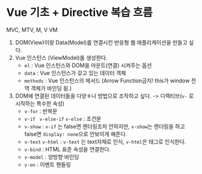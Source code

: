 # Vue 기초 + Directive 복습 흐름

MVC, MTV, M, V VM

1. DOM(View)이랑 Data(Model)를 연결시킨 반응형 웹 애플리케이션을 만들고 싶다.
2. Vue 인스턴스 (ViewModel)를 생성한다. 
   - `el` : Vue 인스턴스와 DOM을 마운트(연결) 시켜주는 옵션
   - `data` :  Vue 인스턴스가 갖고 있는 데이터 객체
   - `methods` : Vue 인스턴스의 메서드 (Arrow Function금지! this가 window 전역 객체가 바인딩 됨.)
3. DOM에 연결된 데이터들을 다양ㅎ나 방법으로 조작하고 싶다. -> 디렉티브(`v-` 로 시작하는 특수한 속성)
   - `v-for`  : 반복문
   - `v-if `  `v-else-if`  `v-else`  : 조건문
   - `v-show`  :  `v-if` 는 false면 랜더링조차 안하지만, `v-show`는 랜더링을 하고 false면 `display: none`으로 안보이게 해준다.
   -  `v-text`  `v-html`  :  `v-text` 는 text자체로 인식, `v-html`은 태그로 인식한다.
   - `v-bind` : HTML 표준 속성을 연결한다. 
   - `v-model` : 양방향 바인딩
   - `v-on` : 이벤트 핸들링

